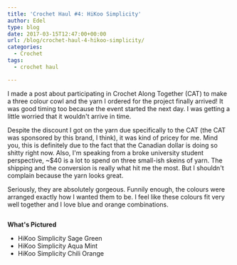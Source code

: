 ```yaml
---
title: 'Crochet Haul #4: HiKoo Simplicity'
author: Edel
type: blog
date: 2017-03-15T12:47:00+00:00
url: /blog/crochet-haul-4-hikoo-simplicity/
categories:
  - Crochet
tags:
  - crochet haul

---
```

I made a post about participating in <a hef="http://edelgrace.me/blog/crochet/crochet-along-together-1-easy-as-1-2-3-cowl-part-1/">Crochet Along Together (CAT)</a> to make a three colour cowl and the yarn I ordered for the project finally arrived! It was good timing too because the event started the next day. I was getting a little worried that it wouldn't arrive in time.

Despite the discount I got on the yarn due specifically to the CAT (the CAT was sponsored by this brand, I think), it was kind of pricey for me. Mind you, this is definitely due to the fact that the Canadian dollar is doing so shitty right now. Also, I'm speaking from a broke university student perspective, ~$40 is a lot to spend on three small-ish skeins of yarn. The shipping and the conversion is really what hit me the most. But I shouldn't complain because the yarn looks great.

Seriously, they are absolutely gorgeous. Funnily enough, the colours were arranged exactly how I wanted them to be. I feel like these colours fit very well together and I love blue and orange combinations.

<img data-attachment-id="283" data-permalink="http://edelgrace.me/blog/crochet/crochet-haul-4-hikoo-simplicity/attachment/20170301_182736/" data-orig-file="https://i1.wp.com/edelgrace.me/blog/wp-content/uploads/2017/03/20170301_182736.jpg?fit=3264%2C1836" data-orig-size="3264,1836" data-comments-opened="1" data-image-meta="{&quot;aperture&quot;:&quot;2.4&quot;,&quot;credit&quot;:&quot;&quot;,&quot;camera&quot;:&quot;LG-K210&quot;,&quot;caption&quot;:&quot;&quot;,&quot;created_timestamp&quot;:&quot;1488392856&quot;,&quot;copyright&quot;:&quot;&quot;,&quot;focal_length&quot;:&quot;3.18&quot;,&quot;iso&quot;:&quot;250&quot;,&quot;shutter_speed&quot;:&quot;0&quot;,&quot;title&quot;:&quot;&quot;,&quot;orientation&quot;:&quot;1&quot;}" data-image-title="20170301_182736" data-image-description="" data-medium-file="https://i1.wp.com/edelgrace.me/blog/wp-content/uploads/2017/03/20170301_182736.jpg?fit=300%2C169" data-large-file="https://i1.wp.com/edelgrace.me/blog/wp-content/uploads/2017/03/20170301_182736.jpg?fit=663%2C373" src="https://i1.wp.com/edelgrace.me/blog/wp-content/uploads/2017/03/20170301_182736.jpg?resize=663%2C373" alt="" class="alignnone size-full wp-image-283" srcset="https://i1.wp.com/edelgrace.me/blog/wp-content/uploads/2017/03/20170301_182736.jpg?w=3264 3264w, https://i1.wp.com/edelgrace.me/blog/wp-content/uploads/2017/03/20170301_182736.jpg?resize=300%2C169 300w, https://i1.wp.com/edelgrace.me/blog/wp-content/uploads/2017/03/20170301_182736.jpg?resize=768%2C432 768w, https://i1.wp.com/edelgrace.me/blog/wp-content/uploads/2017/03/20170301_182736.jpg?resize=1024%2C576 1024w, https://i1.wp.com/edelgrace.me/blog/wp-content/uploads/2017/03/20170301_182736.jpg?resize=982%2C552 982w, https://i1.wp.com/edelgrace.me/blog/wp-content/uploads/2017/03/20170301_182736.jpg?resize=400%2C225 400w, https://i1.wp.com/edelgrace.me/blog/wp-content/uploads/2017/03/20170301_182736.jpg?w=1326 1326w, https://i1.wp.com/edelgrace.me/blog/wp-content/uploads/2017/03/20170301_182736.jpg?w=1989 1989w" sizes="(max-width: 663px) 100vw, 663px" data-recalc-dims="1" />

**What's Pictured**

  * HiKoo Simplicity Sage Green
  * HiKoo Simplicity Aqua Mint
  * HiKoo Simplicity Chili Orange